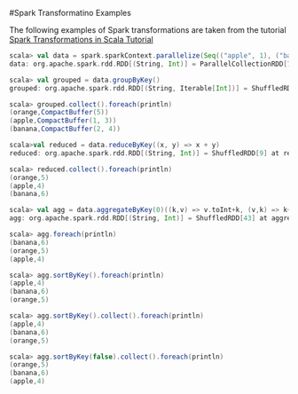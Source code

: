 #Spark Transformatino Examples

The following examples of Spark transformations are taken from the tutorial [Spark Transformations in Scala Tutorial](https://supergloo.com/spark/spark-transformations)

```scala
scala> val data = spark.sparkContext.parallelize(Seq(("apple", 1), ("banana", 2), ("apple", 3), ("banana", 4), ("orange", 5)))
data: org.apache.spark.rdd.RDD[(String, Int)] = ParallelCollectionRDD[7] at parallelize at <console>:22

scala> val grouped = data.groupByKey()
grouped: org.apache.spark.rdd.RDD[(String, Iterable[Int])] = ShuffledRDD[8] at groupByKey at <console>:23

scala> grouped.collect().foreach(println)
(orange,CompactBuffer(5))
(apple,CompactBuffer(1, 3))
(banana,CompactBuffer(2, 4))

scala>val reduced = data.reduceByKey((x, y) => x + y)
reduced: org.apache.spark.rdd.RDD[(String, Int)] = ShuffledRDD[9] at reduceByKey at <console>:23

scala> reduced.collect().foreach(println)
(orange,5)
(apple,4)
(banana,6)

scala> val agg = data.aggregateByKey(0)((k,v) => v.toInt+k, (v,k) => k+v)
agg: org.apache.spark.rdd.RDD[(String, Int)] = ShuffledRDD[43] at aggregateByKey at <console>:23

scala> agg.foreach(println)
(banana,6)
(orange,5)
(apple,4)

scala> agg.sortByKey().foreach(println)
(apple,4)
(banana,6)
(orange,5)

scala> agg.sortByKey().collect().foreach(println)
(apple,4)
(banana,6)
(orange,5)

scala> agg.sortByKey(false).collect().foreach(println)
(orange,5)
(banana,6)
(apple,4)

```
